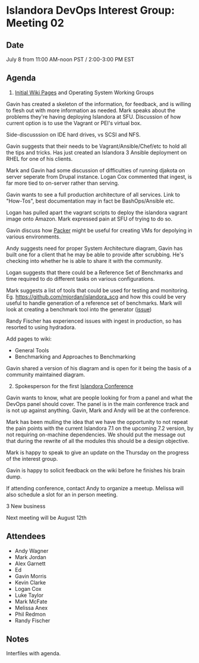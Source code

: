 # Islandora DevOps Interest Group: Meeting 02

## Date

July 8 from 11:00 AM-noon PST / 2:00-3:00 PM EST

## Agenda

1. [Initial Wiki Pages](https://github.com/Islandora/Islandora-DevOps-Interest-Group/wiki) and Operating System Working Groups

Gavin has created a skeleton of the information, for feedback, and is willing to flesh out with more information as needed.  Mark speaks about the problems they're having deploying Islandora at SFU.  Discussion of how current option is to use the Vagrant or PEI's virtual box.

Side-discusssion on IDE hard drives, vs SCSI and NFS.

Gavin suggests that their needs to be Vagrant/Ansible/Chef/etc to hold all the tips and tricks.  Has just created an Islandora 3 Ansible deployment on RHEL for one of his clients.

Mark and Gavin had some discussion of difficulties of running djakota on server seperate from Drupal instance.  Logan Cox commented that ingest, is far more tied to on-server rather than serving.

Gavin wants to see a full production architecture of all services.  Link to "How-Tos", best documentation may in fact be BashOps/Ansible etc.

Logan has pulled apart the vagrant scripts to deploy the islandora vagrant image onto Amazon.  Mark expressed pain at SFU  of trying to do so.

Gavin discuss how [Packer](https://www.packer.io/docs/builders/virtualbox.html) might be useful for creating VMs for depolying in various environments.

Andy suggests need for proper System Architecture diagram, Gavin has built one for a client that he may be able to provide after scrubbing. He's checking into whether he is able to share it with the community.

Logan suggests that there could be a Reference Set of Benchmarks and time required to do different tasks on various configurations.

Mark suggests a list of tools that could be used for testing and monitoring.  Eg. https://github.com/mjordan/islandora_scg and how this could be very useful to handle generation of a reference set of benchmarks.  Mark will look at creating a benchmark tool into the generator ([issue](https://github.com/mjordan/islandora_scg/issues/9))

Randy Fischer has experienced issues with ingest in production, so has resorted to using hydradora.

Add pages to wiki:

* General Tools
* Benchmarking and Approaches to Benchmarking

Gavin shared a version of his diagram and is open for it being the basis of a community maintained diagram.

2. Spokesperson for the first [Islandora Conference](http://islandora.ca/camps/conference2015)

Gavin wants to know, what are people looking for from a panel and what the DevOps panel should cover.  The panel is in the main conference track and is not up against anything. Gavin, Mark and Andy will be at the conference.

Mark has been mulling the idea that we have the opportunity to not repeat the pain points with the current Islandora 7.1 on the upcoming 7.2 version, by not requiring on-machine dependencies.  We should put the message out that during the rewrite of all the modules this should be a design objective.

Mark is happy to speak to give an update on the Thursday on the progress of the interest group.

Gavin is happy to solicit feedback on the wiki before he finishes his brain dump.

If attending conference, contact Andy to organize a meetup.  Melissa will also schedule a slot for an in person meeting.

3 New business

Next meeting will be August 12th

## Attendees

* Andy Wagner
* Mark Jordan
* Alex Garnett
* Ed
* Gavin Morris
* Kevin Clarke
* Logan Cox
* Luke Taylor
* Mark McFate
* Melissa Anex
* Phil Redmon
* Randy Fischer

## Notes

Interfiles with agenda.
